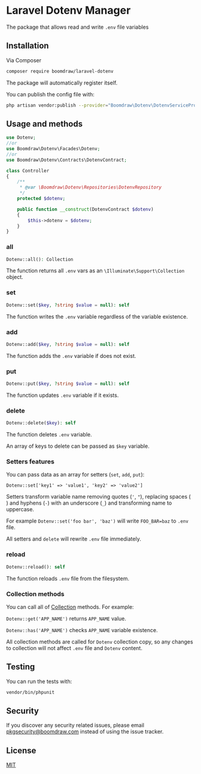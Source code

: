 # Laravel Dotenv Manager

The package that allows read and write `.env` file variables

## Installation

Via Composer

```bash
composer require boomdraw/laravel-dotenv
```

The package will automatically register itself.

You can publish the config file with:

```bash
php artisan vendor:publish --provider="Boomdraw\Dotenv\DotenvServiceProvider" --tag="config"
```

## Usage and methods

```php
use Dotenv;
//or
use Boomdraw\Dotenv\Facades\Dotenv;
//or
use Boomdraw\Dotenv\Contracts\DotenvContract;

class Controller
{
    /**
     * @var \Boomdraw\Dotenv\Repositories\DotenvRepository
     */
    protected $dotenv;

    public function __construct(DotenvContract $dotenv)
    {
        $this->dotenv = $dotenv;
    }
}
```

### all

```php
Dotenv::all(): Collection
```

The function returns all `.env` vars as an `\Illuminate\Support\Collection` object.

### set

```php
Dotenv::set($key, ?string $value = null): self
```

The function writes the `.env` variable regardless of the variable existence.

### add

```php
Dotenv::add($key, ?string $value = null): self
```

The function adds the `.env` variable if does not exist.

### put

```php
Dotenv::put($key, ?string $value = null): self
```

The function updates `.env` variable if it exists.

### delete

```php
Dotenv::delete($key): self
```

The function deletes `.env` variable.

An array of keys to delete can be passed as `$key` variable.

### Setters features

You can pass data as an array for setters (`set`, `add`, `put`):

`Dotenv::set['key1' => 'value1', 'key2' => 'value2']`

Setters transform variable name removing quotes (`'`, `"`),
replacing spaces (` `) and hyphens (`-`) with an underscore (`_`) and transforming name to uppercase.

For example `Dotenv::set('foo bar', 'baz')` will write `FOO_BAR=baz` to `.env` file.

All setters and `delete` will rewrite `.env` file immediately.

### reload

```php
Dotenv::reload(): self
```

The function reloads `.env` file from the filesystem.

### Collection methods

You can call all of [Collection](https://laravel.com/docs/5.8/collections) methods. For example:

`Dotenv::get('APP_NAME')` returns `APP_NAME` value.

`Dotenv::has('APP_NAME')` checks `APP_NAME` variable existence.

All collection methods are called for `Dotenv` collection copy, so any changes to collection will not affect `.env` file
and `Dotenv` content. 

## Testing

You can run the tests with:

```bash
vendor/bin/phpunit
```

## Security

If you discover any security related issues, please email [pkgsecurity@boomdraw.com](mailto:pkgsecurity@boomdraw.com) instead of using the issue tracker.

## License

[MIT](http://opensource.org/licenses/MIT)
